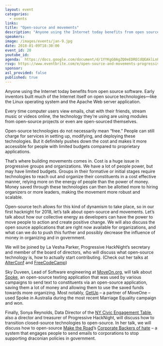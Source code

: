```yaml
---
layout: event
categories:
  - events
links:
title: "Open-source and movements"
description: "Anyone using the Internet today benefits from open source software.  Cost is a huge issue in progressive groups and organizations. We have a lot of people power, but may have limited budgets. Money saved through open-source technologies can then be allotted to recruit more leaders, making the movement even more robust and scalable."
speakers:
image: /images/events/jan-9.jpg
date: 2018-01-09T18:30:00
event_id: 20
youtube_id:
agenda:  https://docs.google.com/document/d/1YYKgG0AgZQ0eEDRECdQEAklLnPPaoAnULUIR3A8ZDaY/edit
rsvp: https://www.eventbrite.com/e/open-source-and-movements-progressive-hacknight-jan-9-2018-tickets-41426021345?aff=erelexpmlt
sponsor:
asl_provided: false
published: true
---
```



Anyone using the Internet today benefits from open source software. Early inventors built much of the Internet itself on open source technologies—like the Linux operating system and the Apache Web server application.

Every time computer users view emails, chat with their friends, stream music or videos online, the technology they’re using are using modules from open-source projects or even are open-sourced themselves.

Open-source technologies do not necessarily mean “free.” People can still charge for services in setting up, modifying, and deploying these technologies. But it definitely pushes down the cost and makes it more accessible for people with limited budgets compared to proprietary applications.

That’s where building movements comes in. Cost is a huge issue in progressive groups and organizations. We have a lot of people power, but may have limited budgets. Groups in their formative or initial stages require technologies to reach out and organize their constituents in a cost effective manner, relying more on the energy of people than the power of money. Money saved through these technologies can then be allotted more to hiring organizers or more leaders, making the movement more robust and scalable.

Open-source tech allows for this kind of dynamism to take place, so in our first hacknight for 2018, let’s talk about open-source and movements. Let’s talk about how our collective energy as developers can have the power to move people to action and create positive change. We will also discuss the open source applications that are right now available for organizations, and what can we do to push this further and possibly decrease the influence of money in organizing and in government.

We will be joined by La Vesha Parker, Progressive HackNight’s secretary and member of the board of directors, who will discuss what open-source technology is, how to actually start contributing. (Check out her talks at [AlterConf](https://www.alterconf.com/speakers/la-vesha-parker) and [FreeCodeCamp](https://www.youtube.com/watch?v=BqFkpDIX1EQ))

Sky Duveen, Lead of Software engineering at [MoveOn.org](http://moveon.org/), will talk about [Spoke](https://github.com/MoveOnOrg/Spoke), an open-source texting application that was used by various campaigns to send text to constituents via an open-source application, saving them a lot of money and allowing them to use the saved funds towards more organizing. Most notably, [GetUp](https://www.getup.org.au/) – a partner of MoveOne – used Spoke in Australia during the most recent Marriage Equality campaign and won.

Finally, Sonya Reynolds, Data Director of the [NY Civic Engagement Table](http://nycet.org/), also a director and treasurer of Progressive HackNight, will discuss how to transition closed-source technologies to open-source. In her talk, we will discuss how to open-source [Make the Road](http://www.maketheroad.org/)’s [Corporate Backers of hate](http://www.backersofhate.org/) – a system that engages people to send emails to corporations to stop supporting draconian policies in government.
